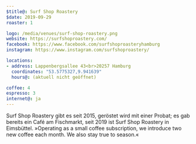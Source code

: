 ```yaml
---
$title@: Surf Shop Roastery
$date: 2019-09-29
roaster: 1

logo: /media/venues/surf-shop-roastery.png
website: https://surfshoproastery.com/
facebook: https://www.facebook.com/surfshoproasteryhamburg
instagram: https://www.instagram.com/surfshoproastery/

locations:
- address: Lappenbergsallee 43<br>20257 Hamburg
  coordinates: "53.5775327,9.941639"
  hours@: (aktuell nicht geöffnet)

coffee: 4
espresso: 3
internet@: ja
---
```


Surf Shop Roastery gibt es seit 2015, geröstet wird mit einer Probat; es gab bereits ein Café am Fischmarkt, seit 2019 ist Surf Shop Roastery in Eimsbüttel. »Operating as a small coffee subscription, we introduce two new coffee each month. We also stay true to season.«